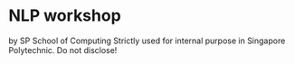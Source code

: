 # NLP workshop
by SP School of Computing
Strictly used for internal purpose in Singapore Polytechnic. Do not disclose!
